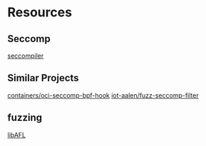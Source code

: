 # Resources

## Seccomp

[seccompiler](https://docs.rs/seccompiler/latest/seccompiler/)

## Similar Projects

[containers/oci-seccomp-bpf-hook](https://github.com/containers/oci-seccomp-bpf-hook)
[iot-aalen/fuzz-seccomp-filter](https://gitlab.com/iot-aalen/fuzz-seccomp-filter)

## fuzzing

[libAFL](https://docs.rs/libafl/latest/libafl/)

